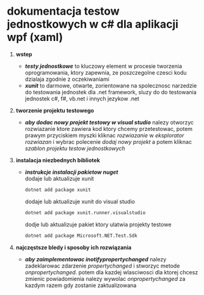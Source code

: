 # dokumentacja testow jednostkowych w c# dla aplikacji wpf (xaml)

1. **wstep**
   - ***testy jednostkowe*** to kluczowy element w procesie tworzenia oprogramowania, ktory zapewnia, ze poszczegolne czesci kodu dzialaja zgodnie z oczekiwaniami
   - ***xunit*** to darmowe, otwarte, zorientowane na spolecznosc narzedzie do testowania jednostek dla .net framework, sluzy do do testowania jednostek c#, f#, vb.net i innych jezykow .net

2. **tworzenie projektu testowego**
   - ***aby dodac nowy projekt testowy w visual studio*** nalezy otworzyc rozwiazanie ktore zawiera kod ktory chcemy przetestowac, potem prawym przyciskiem myszki kliknac *rozwiazanie* w *eksplorator rozwiazan* i wybrac polecenie *dodaj nowy projekt* a potem kliknac *szablon projektu testow jednostkowych*

3. **instalacja niezbednych bibliotek**
   - ***instrukcje instalacji pakietow nuget***<br>
     dodaje lub aktualizuje xunit
     ```sh
     dotnet add package xunit
     ```
      dodaje lub aktualizuje xunit do visual studio
      ```sh
     dotnet add package xunit.runner.visualstudio
       ```
      dodje lub aktualizuje pakiet ktory ulatwia projekty testowe
      ```sh
     dotnet add package Microsoft.NET.Test.Sdk
       ```
4. **najczęstsze bledy i sposoby ich rozwiązania**
   - ***aby zaimplementowac inotifypropertychanged*** nalezy zadeklarowac zdarzenie *propertychanged* i stworzyc metode *onpropertychanged*. potem dla kazdej wlasciwosci dla ktorej chcesz zmienic powiadomienia nalezy wywolac *onpropertychanged* za kazdym razem gdy zostanie zaktualizowana

<!--4. **pisanie testow jednostkowych**
   - *Testowanie klasy biznesowej (np. obliczanie wartości podatku).*
   - *Sprawdzanie poprawności **INotifyPropertyChanged**.*
   - *Obsługa wyjątków i przypadków brzegowych.*

5. **Uruchamianie testów**
   - ***Visual Studio**: Test Explorer.*
   - ***Terminal**:*  
     ```sh
     dotnet test
     ```


-->
